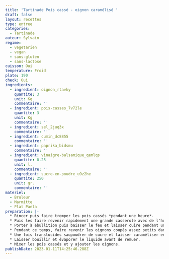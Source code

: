 ```yaml
---
title: 'Tartinade Pois cassé - oignon caramélisé '
draft: false
layout: recettes
type: entree
categories:
  - Tartinade
auteur: Sylvain
regime:
  - vegetarien
  - vegan
  - sans-gluten
  - sans-lactose
cuisson: Oui
temperature: Froid
plate: 190
check: Oui
ingredients:
  - ingredient: oignon_rtavky
    quantite: 3
    unit: Kg
    commentaire: ''
  - ingredient: pois-casses_7v72le
    quantite: 3
    unit: Kg
    commentaire: ''
  - ingredient: sel_2juq3x
    commentaire: ''
  - ingredient: cumin_dc8855
    commentaire: ''
  - ingredient: paprika_bidsmu
    commentaire: ''
  - ingredient: vinaigre-balsamique_qemlqs
    quantite: 0.25
    unit: l.
    commentaire: ''
  - ingredient: sucre-en-poudre_u9z2he
    quantite: 250
    unit: gr.
    commentaire: ''
materiel:
  - Bruleur
  - Marmitte
  - Plat Paela
preparation: |-
  * Rincer puis faire tremper les pois cassés *pendant une heure*.
  * Puis les faire revenir rapidement une grande casserole avec de l'huile d'olive (bien remuer en permanence) avant d'ajouter 2 fois leur volume d'eau.
  * Porter à ébullition puis baisser le feu et laisser cuire pendant une heure environ.
  * Pendant ce temps, faire revenir les oignons coupés assez petits dans une poele.
  * Une fois translucides saupoudrer de sucre et laisser caraméliser en remuant de temps en temps. Quand c'est bien chaud, déglacer avec le vinaigre.
  * Laisser bouillir et évaporer le liquide avant de remuer.
  * Mixer les pois cassés et y ajouter les oignons.
publishDate: 2023-01-11T14:25:46.288Z
---
```

